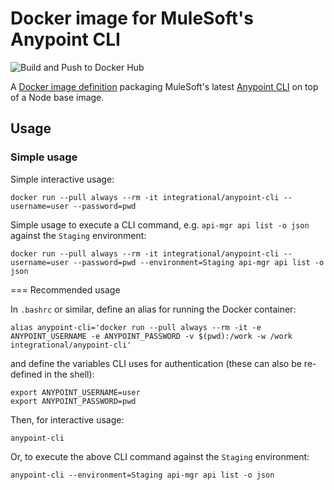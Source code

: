 # Docker image for MuleSoft's Anypoint CLI

![Build and Push to Docker Hub](https://github.com/integrational/always-latest-docker-images/actions/workflows/build-tag-push-to-dockerhub.yml/badge.svg)

A [Docker image definition](Dockerfile) packaging MuleSoft's latest [Anypoint CLI](https://docs.mulesoft.com/runtime-manager/anypoint-platform-cli) on top of a Node base image.

## Usage

### Simple usage

Simple interactive usage:

```
docker run --pull always --rm -it integrational/anypoint-cli --username=user --password=pwd
```

Simple usage to execute a CLI command, e.g. `api-mgr api list -o json` against the `Staging` environment:

```
docker run --pull always --rm -it integrational/anypoint-cli --username=user --password=pwd --environment=Staging api-mgr api list -o json
```

=== Recommended usage

In `.bashrc` or similar, define an alias for running the Docker container:

```
alias anypoint-cli='docker run --pull always --rm -it -e ANYPOINT_USERNAME -e ANYPOINT_PASSWORD -v $(pwd):/work -w /work integrational/anypoint-cli'
```

and define the variables CLI uses for authentication (these can also be re-defined in the shell):

```
export ANYPOINT_USERNAME=user
export ANYPOINT_PASSWORD=pwd
```

Then, for interactive usage:

```
anypoint-cli
```

Or, to execute the above CLI command against the `Staging` environment:

```
anypoint-cli --environment=Staging api-mgr api list -o json
```
